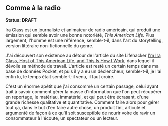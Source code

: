 ## Comme à la radio

**Status: DRAFT**

Ira Glass est un journaliste et animateur de radio américain, qui produit une émission qui semble avoir une bonne notoriété, *This American Life*. Plus largement, l'homme est une référence, semble-t-il, dans l'art du storytelling, version littéraire non-fictionnelle du genre.

J'ai découvert son existence au détour de l'article du site Lifehacker [I'm Ira Glass, Host of This American Life, and This Is How I Work][1], dans lequel il dévoile sa méthode de travail. L'article est resté un certain temps dans ma base de données Pocket, et puis il y a eu un déclencheur, semble-t-il, je l'ai enfin lu, le temps était semble-t-il venu, il faut croire.

[1]: http://lifehacker.com/im-ira-glass-host-of-this-american-life-and-this-is-h-1609562031

C'est un énorme apétit que j'ai consommé un certain passage, celui ayant trait à savoir comment gérer la masse d'information que l'on peut récupérer en reportage, le matériau, immatériel, et qui peut être écrasant, d'une grande richesse qualitative et quantitative. Comment faire alors pour gérer tout ça, dans le but d'en faire autre chose, un produit fini, articulé et argumenté de façon à ce qu'il soit susceptible de nourir voire de ravir un consommateur à l'écoute, un spectateur ou un lecteur.


